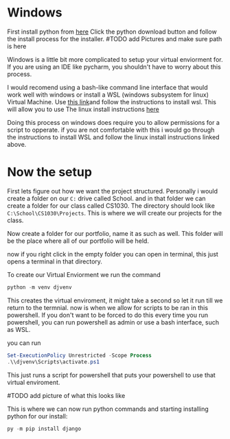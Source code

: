 # Windows

First install python from [here](https://www.python.org/downloads/)
Click the python download button and follow the install process for the installer.
#TODO add Pictures and make sure path is here

Windows is a little bit more complicated to setup your virtual enviorment for. 
If you are using an IDE like pycharm, you shouldn't have to worry about this process.

I would recomend using a bash-like command line interface that would work well with windows or install
a WSL (windows subsystem for linux) Virtual Machine. Use [this link](https://learn.microsoft.com/en-us/windows/wsl/install)and
follow the instructions to install wsl. This will allow you to use The linux install instructions [here](Linux.md)

Doing this process on windows does require you to allow permissions for a script to opperate. if you are not comfortable with this
i would go through the instructions to install WSL and follow the linux install instructions linked above.

# Now the setup

First lets figure out how we want the project structured. Personally i would create a folder on our ``C:`` drive called School.
and in that folder we can create a folder for our class called CS1030. The directory should look like ``C:\School\CS1030\Projects``.
This is where we will create our projects for the class.

Now create a folder for our portfolio, name it as such as well.
This folder will be the place where all of our portfolio will be held.

now if you right click in the empty folder you can open in terminal, this just opens a terminal in that directory.

To create our Virtual Enviorment we run the command 

```powershell
python -m venv djvenv
```

This creates the virtual enviroment, it might take a second so let it run till we return to the termnial.
now is when we allow for scripts to be ran in this powershell. If you don't want to be forced to do this every time you run powershell,
you can run powershell as admin or use a bash interface, such as WSL.

you can run
```powershell
Set-ExecutionPolicy Unrestricted -Scope Process
.\\djvenv\Scripts\activate.ps1
```

This just runs a script for powershell that puts your powershell to use that virtual enviroment.

#TODO add picture of what this looks like

This is where we can now run python commands and starting installing python for our install:
```powershell
py -m pip install django
```

